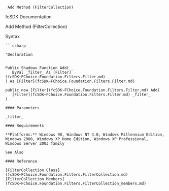﻿     Add Method (FilterCollection)                                                   

fcSDK Documentation

Add Method (FilterCollection)

Syntax

```vbnet
```csharp

'Declaration
 

Public Shadows Function Add( _
   ByVal _filter_ As [Filter](fcSDK~FChoice.Foundation.Filters.Filter.md) _
) As [Filter](fcSDK~FChoice.Foundation.Filters.Filter.md)

public new [Filter](fcSDK~FChoice.Foundation.Filters.Filter.md) Add( 
   [Filter](fcSDK~FChoice.Foundation.Filters.Filter.md) _filter_
)

#### Parameters

_filter_

#### Requirements

**Platforms:** Windows 98, Windows NT 4.0, Windows Millennium Edition, Windows 2000, Windows XP Home Edition, Windows XP Professional, Windows Server 2003 family

See Also

#### Reference

[FilterCollection Class](fcSDK~FChoice.Foundation.Filters.FilterCollection.md)  
[FilterCollection Members](fcSDK~FChoice.Foundation.Filters.FilterCollection_members.md)